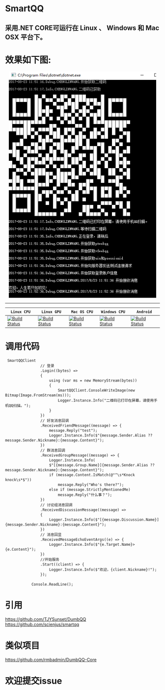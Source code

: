 # SmartQQ  
## 采用.NET CORE可运行在 Linux 、 Windows 和 Mac OSX 平台下。

# 效果如下图:
<div align="center">
<img src="readme/QQ截图20170823115255.png"/>
</div>

-----------------
| **`Linux CPU`** | **`Linux GPU`** | **`Mac OS CPU`** | **`Windows CPU`** | **`Android`** |
|-----------------|---------------------|------------------|-------------------|---------------|
| [![Build Status](https://ci.tensorflow.org/buildStatus/icon?job=tensorflow-master-cpu)](https://github.com/WangCharlie/SmartQQ) | [![Build Status](https://ci.tensorflow.org/buildStatus/icon?job=tensorflow-master-linux-gpu)](https://github.com/WangCharlie/SmartQQ) | [![Build Status](https://ci.tensorflow.org/buildStatus/icon?job=tensorflow-master-mac)](https://github.com/WangCharlie/SmartQQ) | [![Build Status](https://ci.tensorflow.org/buildStatus/icon?job=tensorflow-master-win-cmake-py)](https://github.com/WangCharlie/SmartQQ) | [![Build Status](https://ci.tensorflow.org/buildStatus/icon?job=tensorflow-master-android)](https://github.com/WangCharlie/SmartQQ) |

# 调用代码
```
 SmartQQClient
                // 登录
                .Login((bytes) =>
                {
                    using (var ms = new MemoryStream(bytes))
                    {
                        SmartQQClient.ConsoleWriteImage(new Bitmap(Image.FromStream(ms)));
                        Logger.Instance.Info("二维码已打印在屏幕，请使用手机QQ扫描。");
                    }
                })
                // 好友消息回调
                .ReceivedFriendMessage((message) => {
                    message.Reply("test");
                    Logger.Instance.Info($"{message.Sender.Alias ?? message.Sender.Nickname}:{message.Content}");
                })
                // 群消息回调
                .ReceivedGroupMessage((message) => {
                    Logger.Instance.Info(
                    $"[{message.Group.Name}]{message.Sender.Alias ?? message.Sender.Nickname}:{message.Content}");
                    if (message.Content.IsMatch(@"^\s*Knock knock\s*$"))
                        message.Reply("Who's there?");
                    else if (message.StrictlyMentionedMe)
                        message.Reply("什么事？");
                })
                // 讨论组消息回调
                .ReceivedDiscussionMessage((message) =>
                {
                    Logger.Instance.Info($"[{message.Discussion.Name}]{message.Sender.Nickname}:{message.Content}");
                })
                // 消息回显
                .ReceivedMessageEchoEventArgs((e) => {
                    Logger.Instance.Info($"{e.Target.Name}>{e.Content}");
                })
                //开始服务
                .Start((client) => {
                    Logger.Instance.Info($"欢迎，{client.Nickname}!");
                });

            Console.ReadLine();
```

# 引用
https://github.com/TJYSunset/DumbQQ
https://github.com/scienjus/smartqq


# 类似项目
https://github.com/rmbadmin/DumbQQ-Core

# 欢迎提交issue 
